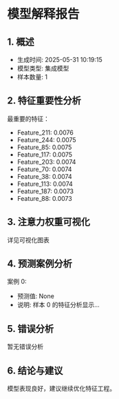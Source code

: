 
# 模型解释报告

## 1. 概述
- 生成时间: 2025-05-31 10:19:15
- 模型类型: 集成模型
- 样本数量: 1

## 2. 特征重要性分析
最重要的特征：
- Feature_211: 0.0076
- Feature_244: 0.0075
- Feature_85: 0.0075
- Feature_117: 0.0075
- Feature_203: 0.0074
- Feature_70: 0.0074
- Feature_38: 0.0074
- Feature_113: 0.0074
- Feature_187: 0.0073
- Feature_88: 0.0073


## 3. 注意力权重可视化
详见可视化图表

## 4. 预测案例分析

案例 0:
- 预测值: None
- 说明: 样本 0 的特征分析显示...


## 5. 错误分析
暂无错误分析

## 6. 结论与建议
模型表现良好，建议继续优化特征工程。
